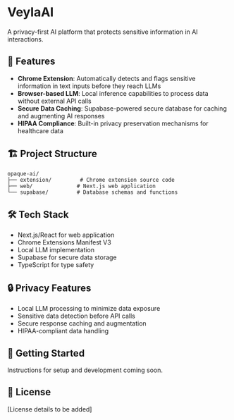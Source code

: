 # VeylaAI

A privacy-first AI platform that protects sensitive information in AI interactions.

## 🚀 Features

- **Chrome Extension**: Automatically detects and flags sensitive information in text inputs before they reach LLMs
- **Browser-based LLM**: Local inference capabilities to process data without external API calls
- **Secure Data Caching**: Supabase-powered secure database for caching and augmenting AI responses
- **HIPAA Compliance**: Built-in privacy preservation mechanisms for healthcare data

## 🏗️ Project Structure

```
opaque-ai/
├── extension/         # Chrome extension source code
├── web/              # Next.js web application
└── supabase/         # Database schemas and functions
```

## 🛠️ Tech Stack

- Next.js/React for web application
- Chrome Extensions Manifest V3
- Local LLM implementation
- Supabase for secure data storage
- TypeScript for type safety

## 🔒 Privacy Features

- Local LLM processing to minimize data exposure
- Sensitive data detection before API calls
- Secure response caching and augmentation
- HIPAA-compliant data handling

## 🚦 Getting Started

Instructions for setup and development coming soon.

## 📝 License

[License details to be added]